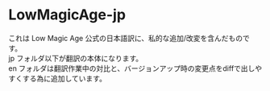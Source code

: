 # LowMagicAge-jp

これは Low Magic Age 公式の日本語訳に、私的な追加/改変を含んだものです。  
jp フォルダ以下が翻訳の本体になります。  
en フォルダは翻訳作業中の対比と、バージョンアップ時の変更点をdiffで出しやすくする為に追加しています。  
